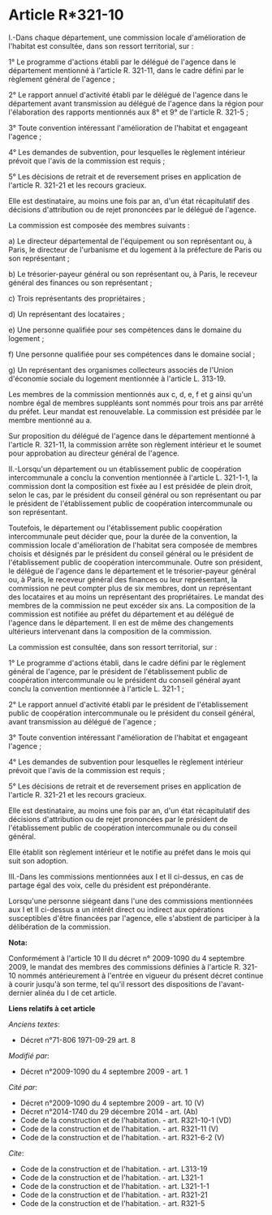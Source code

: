 # Article R*321-10

I.-Dans chaque département, une commission locale d'amélioration de l'habitat est consultée, dans son ressort territorial,
sur : 

1° Le programme d'actions établi par le délégué de l'agence dans le département mentionné à l'article R. 321-11, dans le
cadre défini par le règlement général de l'agence ; 

2° Le rapport annuel d'activité établi par le délégué de l'agence dans le département avant transmission au délégué de
l'agence dans la région pour l'élaboration des rapports mentionnés aux 8° et 9° de l'article R. 321-5 ; 

3° Toute convention intéressant l'amélioration de l'habitat et engageant l'agence ; 

4° Les demandes de subvention, pour lesquelles le règlement intérieur prévoit que l'avis de la commission est requis ; 

5° Les décisions de retrait et de reversement prises en application de l'article R. 321-21 et les recours gracieux. 

Elle est destinataire, au moins une fois par an, d'un état récapitulatif des décisions d'attribution ou de rejet prononcées
par le délégué de l'agence. 

La commission est composée des membres suivants : 

a) Le directeur départemental de l'équipement ou son représentant ou, à Paris, le directeur de l'urbanisme et du logement à
la préfecture de Paris ou son représentant ; 

b) Le trésorier-payeur général ou son représentant ou, à Paris, le receveur général des finances ou son représentant ; 

c) Trois représentants des propriétaires ; 

d) Un représentant des locataires ; 

e) Une personne qualifiée pour ses compétences dans le domaine du logement ; 

f) Une personne qualifiée pour ses compétences dans le domaine social ; 

g) Un représentant des organismes collecteurs associés de l'Union d'économie sociale du logement mentionnée à l'article L.
313-19. 

Les membres de la commission mentionnés aux c, d, e, f et g ainsi qu'un nombre égal de membres suppléants sont nommés pour
trois ans par arrêté du préfet. Leur mandat est renouvelable. La commission est présidée par le membre mentionné au a. 

Sur proposition du délégué de l'agence dans le département mentionné à l'article R. 321-11, la commission arrête son
règlement intérieur et le soumet pour approbation au directeur général de l'agence. 

II.-Lorsqu'un département ou un établissement public de coopération intercommunale a conclu la convention mentionnée à
l'article L. 321-1-1, la commission dont la composition est fixée au I est présidée de plein droit, selon le cas, par le
président du conseil général ou son représentant ou par le président de l'établissement public de coopération intercommunale
ou son représentant. 

Toutefois, le département ou l'établissement public coopération intercommunale peut décider que, pour la durée de la
convention, la commission locale d'amélioration de l'habitat sera composée de membres choisis et désignés par le président du
conseil général ou le président de l'établissement public de coopération intercommunale. Outre son président, le délégué de
l'agence dans le département et le trésorier-payeur général ou, à Paris, le receveur général des finances ou leur
représentant, la commission ne peut compter plus de six membres, dont un représentant des locataires et au moins un
représentant des propriétaires. Le mandat des membres de la commission ne peut excéder six ans. La composition de la
commission est notifiée au préfet du département et au délégué de l'agence dans le département. Il en est de même des
changements ultérieurs intervenant dans la composition de la commission. 

La commission est consultée, dans son ressort territorial, sur : 

1° Le programme d'actions établi, dans le cadre défini par le règlement général de l'agence, par le président de
l'établissement public de coopération intercommunale ou le président du conseil général ayant conclu la convention mentionnée
à l'article L. 321-1 ; 

2° Le rapport annuel d'activité établi par le président de l'établissement public de coopération intercommunale ou le
président du conseil général, avant transmission au délégué de l'agence ; 

3° Toute convention intéressant l'amélioration de l'habitat et engageant l'agence ; 

4° Les demandes de subvention pour lesquelles le règlement intérieur prévoit que l'avis de la commission est requis ; 

5° Les décisions de retrait et de reversement prises en application de l'article R. 321-21 et les recours gracieux. 

Elle est destinataire, au moins une fois par an, d'un état récapitulatif des décisions d'attribution ou de rejet prononcées
par le président de l'établissement public de coopération intercommunale ou du conseil général. 

Elle établit son règlement intérieur et le notifie au préfet dans le mois qui suit son adoption. 

III.-Dans les commissions mentionnées aux I et II ci-dessus, en cas de partage égal des voix, celle du président est
prépondérante. 

Lorsqu'une personne siégeant dans l'une des commissions mentionnées aux I et II ci-dessus a un intérêt direct ou indirect aux
opérations susceptibles d'être financées par l'agence, elle s'abstient de participer à la délibération de la commission.

**Nota:**

Conformément à l'article 10 II du décret n° 2009-1090 du 4 septembre 2009, le mandat des membres des commissions définies à
l'article R. 321-10 nommés antérieurement à l'entrée en vigueur du présent décret continue à courir jusqu'à son terme, tel
qu'il ressort des dispositions de l'avant-dernier alinéa du I de cet article.

**Liens relatifs à cet article**

_Anciens textes_:

  - Décret n°71-806 1971-09-29 art. 8

_Modifié par_:

  - Décret n°2009-1090 du 4 septembre 2009 - art. 1

_Cité par_:

  - Décret n°2009-1090 du 4 septembre 2009 - art. 10 (V)
  - Décret n°2014-1740 du 29 décembre 2014 - art. (Ab)
  - Code de la construction et de l'habitation. - art. R321-10-1 (VD)
  - Code de la construction et de l'habitation. - art. R321-11 (V)
  - Code de la construction et de l'habitation. - art. R321-6-2 (V)

_Cite_:

  - Code de la construction et de l'habitation. - art. L313-19
  - Code de la construction et de l'habitation. - art. L321-1
  - Code de la construction et de l'habitation. - art. L321-1-1
  - Code de la construction et de l'habitation. - art. R321-21
  - Code de la construction et de l'habitation. - art. R321-5
